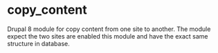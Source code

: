 # copy_content
Drupal 8 module for copy content from one site to another. The module expect the two sites are enabled this module and have the exact same structure in database.
